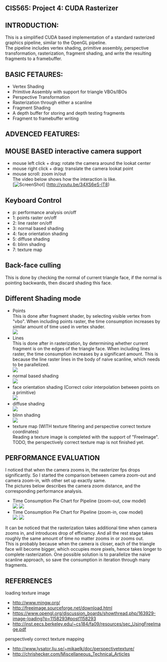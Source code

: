 
CIS565: Project 4: CUDA Rasterizer
-------------------------------------------------------------------------------


INTRODUCTION:
-------------------------------------------------------------------------------
This is a simplified CUDA based implementation of a standard rasterized graphics pipeline, similar to the OpenGL pipeline.   
The pipeline includes vertex shading, primitive assembly, perspective transformation, rasterization, fragment shading, and write the resulting fragments to a framebuffer.


BASIC FETAURES:
-------------------------------------------------------------------------------

* Vertex Shading
* Primitive Assembly with support for triangle VBOs/IBOs
* Perspective Transformation
* Rasterization through either a scanline 
* Fragment Shading
* A depth buffer for storing and depth testing fragments
* Fragment to framebuffer writing



ADVENCED FEATURES:
-------------------------------------------------------------------------------


MOUSE BASED interactive camera support  
-------------------------------------------------------------------------------
- mouse left click + drag: rotate the camera around the lookat center  
- mouse right click + drag: translate the camera lookat point  
- mouse scroll: zoom in/out   
The video below shows how the interaction is like.   
[![ScreenShot](FinalImgs/CamInteractionThumbnail.png)] (http://youtu.be/34XS6eS-lT8)    



Keyboard Control
-------------------------------------------------------------------------------
- p: performance analysis on/off
- 1: points raster on/off
- 2: line raster on/off
- 3: normal based shading
- 4: face orientation shading
- 5: diffuse shading
- 6: blinn shading
- 7: texture map 



Back-face culling  
-------------------------------------------------------------------------------
This is done by checking the normal of current triangle face, if the normal is pointing backwards, then discard shading this face.




Different Shading mode 
-------------------------------------------------------------------------------
* Points  
This is done after fragment shader, by selecting visible vertex from "vbo". When including points raster, the time consumption increases by similar amount of time used in vertex shader.  
![](FinalImgs/cow_point_raster.png)
* Lines  
This is done after in rasterization, by determining whether current fragment is on the edges of the triangle face. When including lines raster, the time consumption increases by a significant amount. 
This is because the line raster lines in the body of naive scanline, which needs to be parallelized.  
![](FinalImgs/cube_line_raster.png)
* normal based shading  
![](FinalImgs/cow_shade_by_normal.png)
* face orientation shading (Correct color interpolation between points on a primitive)  
![](FinalImgs/bunny_vertex_shade.png)
* diffuse shading  
![](FinalImgs/cow_diffuse_shade.png)
* blinn shading  
![](FinalImgs/cow_blinn_shade.png)
* texture map (WITH texture filtering and perspective correct texture coordinates)  
Reading a texture image is completed with the support of "FreeImage". TODO, the perspectively correct texture map is not finished yet.




PERFORMANCE EVALUATION
-------------------------------------------------------------------------------
I noticed that when the camera zooms in, the rasterizer fps drops significantly. So I started the comparison between camera zoom-out and camera zoom-in, with other set up exactly same.  
The pictures below describes the camera zoom distance, and the corresponding performance analysis.  
* Time Consumption Pie Chart for Pipeline (zoom-out, cow model)  
![](FinalImgs/performance_zoom_out.png)
![](FinalImgs/performance_zoom_out_pieChart.png)
* Time Consumption Pie Chart for Pipeline (zoom-in, cow model)  
![](FinalImgs/performance_zoom_in.png)
![](FinalImgs/performance_zoom_in_pieChart.png)

It can be noticed that the rasterization takes additional time when camera zooms in, and introduces drop of efficiency. And all the rest stage takes roughly the same amount of time no matter zooms in or zooms out.  
This is probably because when the camera is closer, each of the triangle face will become bigger, which occupies more pixels, hence takes longer to complete rasterization. 
One possible solution is to parallelize the naive scanline approach, so save the consumption in iteration through many fragments.  




REFERRENCES
-------------------------------------------------------------------------------
loading texture image  
 - http://www.mingw.org/
 - http://freeimage.sourceforge.net/download.html
 - https://www.opengl.org/discussion_boards/showthread.php/163929-image-loading?p=1158293#post1158293
 - http://inst.eecs.berkeley.edu/~cs184/fa09/resources/sec_UsingFreeImage.pdf

perspectively correct texture mapping   
 - http://www.lysator.liu.se/~mikaelk/doc/perspectivetexture/
-  http://chrishecker.com/Miscellaneous_Technical_Articles
